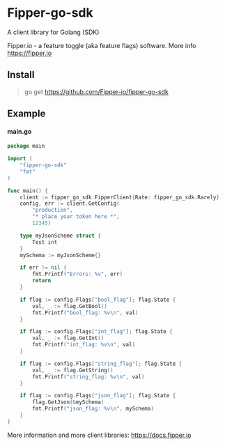 # Fipper-go-sdk
A client library for Golang (SDK)

Fipper.io - a feature toggle (aka feature flags) software. More info https://fipper.io

## Install
> go get https://github.com/Fipper-io/fipper-go-sdk

## Example
#### main.go
```go
package main

import (
	"fipper-go-sdk"
	"fmt"
)

func main() {
	client := fipper_go_sdk.FipperClient{Rate: fipper_go_sdk.Rarely}
	config, err := client.GetConfig(
		"production",
		"* place your token here *",
		12345)

	type myJsonScheme struct {
		Test int
	}
	mySchema := myJsonScheme{}

	if err != nil {
		fmt.Printf("Errors: %v", err)
		return
	}

	if flag := config.Flags["bool_flag"]; flag.State {
		val, _ := flag.GetBool()
		fmt.Printf("bool_flag: %v\n", val)
	}

	if flag := config.Flags["int_flag"]; flag.State {
		val, _ := flag.GetInt()
		fmt.Printf("int_flag: %v\n", val)
	}

	if flag := config.Flags["string_flag"]; flag.State {
		val, _ := flag.GetString()
		fmt.Printf("string_flag: %v\n", val)
	}

	if flag := config.Flags["json_flag"]; flag.State {
		flag.GetJson(&mySchema)
		fmt.Printf("json_flag: %v\n", mySchema)
	}
}
```

More information and more client libraries: https://docs.fipper.io